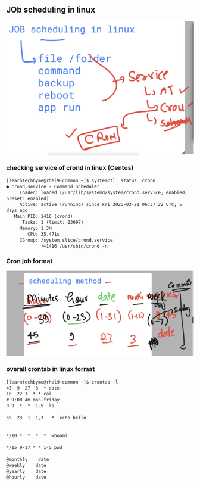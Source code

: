 ## JOb scheduling in linux 

<img src="job1.png">

### checking service of crond in linux (Centos)

```
[learntechbyme@rhel9-common ~]$ systemctl  status  crond 
● crond.service - Command Scheduler
     Loaded: loaded (/usr/lib/systemd/system/crond.service; enabled; preset: enabled)
     Active: active (running) since Fri 2025-03-21 06:37:22 UTC; 5 days ago
   Main PID: 1416 (crond)
      Tasks: 1 (limit: 23097)
     Memory: 1.3M
        CPU: 35.471s
     CGroup: /system.slice/crond.service
             └─1416 /usr/sbin/crond -n

```

### Cron job format 

<img src="job2.png">

### overall crontab in linux format 

```
[learntechbyme@rhel9-common ~]$ crontab -l
45  9  27  3  * date 
10  22 1  * * cal 
# 9:00 Am mon-friday
0 9  *  *  1-5  ls

59  23  1  1,3   *  echo hello


*/10 *  *  *  *  whoami

*/15 9-17 * * 1-5 pwd

@monthly    date
@weekly    date
@yearly    date
@hourly    date

```
